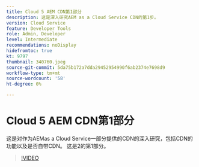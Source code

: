 ```yaml
---
title: Cloud 5 AEM CDN第1部分
description: 这是深入研究AEM as a Cloud Service CDN的第1步。
version: Cloud Service
feature: Developer Tools
role: Admin, Developer
level: Intermediate
recommendations: noDisplay
hidefromtoc: true
kt: 9797
thumbnail: 340760.jpeg
source-git-commit: 5da75b172a7dda29452954990f6ab2374e7698d9
workflow-type: tm+mt
source-wordcount: '58'
ht-degree: 0%

---
```



# Cloud 5 AEM CDN第1部分

这是对作为AEMas a Cloud Service一部分提供的CDN的深入研究，包括CDN的功能以及是否自带CDN。 这是2的第1部分。

>[!VIDEO](https://video.tv.adobe.com/v/340760/?quality=12&learn=on)
